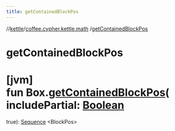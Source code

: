 ```yaml
---
title: getContainedBlockPos
---
```

//[kettle](../../index.html)/[coffee.cypher.kettle.math](index.html)
/[getContainedBlockPos](get-contained-block-pos.html)

# getContainedBlockPos

[jvm]\
fun Box.[getContainedBlockPos](get-contained-block-pos.html)(
includePartial: [Boolean](https://kotlinlang.org/api/latest/jvm/stdlib/kotlin/-boolean/index.html)
=
true): [Sequence](https://kotlinlang.org/api/latest/jvm/stdlib/kotlin.sequences/-sequence/index.html)
&lt;BlockPos&gt;




